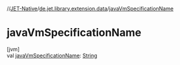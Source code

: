 //[JET-Native](../../index.md)/[de.jet.library.extension.data](index.md)/[javaVmSpecificationName](java-vm-specification-name.md)

# javaVmSpecificationName

[jvm]\
val [javaVmSpecificationName](java-vm-specification-name.md): [String](https://kotlinlang.org/api/latest/jvm/stdlib/kotlin/-string/index.html)
